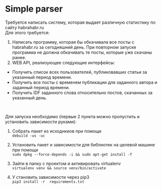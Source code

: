 # Simple parser

Требуется написать систему, которая выдает различную статистику по сайту habrahabr.ru  
Для этого требуется:  
1) Написать программу, которая бы обкачивала все посты с habrahabr.ru за сегодняшний день. При повторном запуске программа не должна обкачивать те посты, которые уже скачаны ранее.  
2) WEB API, реализующее следующие интерфейсы:  
- Получить список всех пользователей, публиковавших статьи за указанный период времени.  
- Получить все посты с временем публикации для заданного автора и заданный период времени.  
- Получить IDF заданного слова относительно постов, скачанных за указанный день.  
<br />

Для запуска необходимо (первые 2 пункта можно пропустить и установить зависимости руками):  
1) Cобрать пакет из исходнкиов при помощи  
`debuild -us -uc`

2) Установить пакет и зависимости для библиотек на целевой машине при помощи  
`sudo dpkg --force-depends -i && sudo apt-get install -f`

3) Зайти в папку с проектом и активировать virtualenv  
`virtualenv venv && source venv/bin/activate`

4) У становить зависимости через pip3  
`pip3 install -r  requirements.txt`
